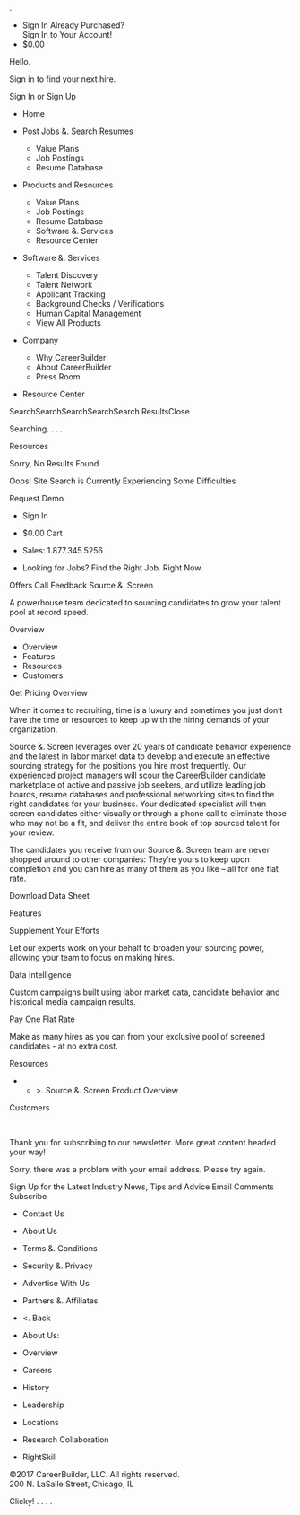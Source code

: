 <iframe height='0' src='https://www.googletagmanager.com/ns.html?id=GTM-PPCSWP' style='display:none;visibility:hidden' width='0'></iframe>.

*   Sign In Already Purchased?  
    Sign In to Your Account!
*   $0.00

Hello.

Sign in to find your next hire.

Sign In or Sign Up

*   Home

*   Post Jobs &. Search Resumes
    *   Value Plans
    *   Job Postings
    *   Resume Database
*   Products and Resources
    *   Value Plans
    *   Job Postings
    *   Resume Database
    *   Software &. Services
    *   Resource Center
*   Software &. Services
    *   Talent Discovery
    *   Talent Network
    *   Applicant Tracking
    *   Background Checks / Verifications
    *   Human Capital Management
    *   View All Products
*   Company
    *   Why CareerBuilder
    *   About CareerBuilder
    *   Press Room
*   Resource Center

SearchSearchSearchSearchSearch ResultsClose

Searching. . . .

Resources

Sorry, No Results Found

Oops! Site Search is Currently Experiencing Some Difficulties

Request Demo

*   Sign In
*   $0.00 Cart
*   Sales: 1.877.345.5256

*   Looking for Jobs? Find the Right Job. Right Now.

Offers Call Feedback Source &. Screen  

A powerhouse team dedicated to sourcing candidates to grow your talent pool at record speed.

Overview

*   Overview
*   Features
*   Resources
*   Customers

Get Pricing Overview

When it comes to recruiting, time is a luxury and sometimes you just don’t have the time or resources to keep up with the hiring demands of your organization.

Source &. Screen leverages over 20 years of candidate behavior experience and the latest in labor market data to develop and execute an effective sourcing strategy for the positions you hire most frequently. Our experienced project managers will scour the CareerBuilder candidate marketplace of active and passive job seekers, and utilize leading job boards, resume databases and professional networking sites to find the right candidates for your business. Your dedicated specialist will then screen candidates either visually or through a phone call to eliminate those who may not be a fit, and deliver the entire book of top sourced talent for your review.

The candidates you receive from our Source &. Screen team are never shopped around to other companies: They’re yours to keep upon completion and you can hire as many of them as you like – all for one flat rate.

Download Data Sheet

Features  
  
  
Supplement Your Efforts  

Let our experts work on your behalf to broaden your sourcing power, allowing your team to focus on making hires.  

  
Data Intelligence  

Custom campaigns built using labor market data, candidate behavior and historical media campaign results.  

  
Pay One Flat Rate  

Make as many hires as you can from your exclusive pool of screened candidates - at no extra cost.  

Resources  

*   *   \>. Source &. Screen Product Overview

Customers  

  
​

Thank you for subscribing to our newsletter. More great content headed your way!

Sorry, there was a problem with your email address. Please try again.

Sign Up for the Latest Industry News, Tips and Advice Email Comments Subscribe

*   Contact Us
*   About Us
*   Terms &. Conditions
*   Security &. Privacy
*   Advertise With Us
*   Partners &. Affiliates

*   <. Back
*   About Us:
*   Overview
*   Careers
*   History
*   Leadership
*   Locations
*   Research Collaboration
*   RightSkill

©2017 CareerBuilder, LLC. All rights reserved.  
200 N. LaSalle Street, Chicago, IL

Clicky! <img height="1" width="1" alt="" style="display:none" src="https://www.facebook.com/tr?id=575283812576156&amp;ev=PixelInitialized">. <img height='1' src='https://www.facebook.com/tr?id=575283812576156&amp;ev=PageView&amp;noscript=1' style='display:none' width='1'>. <img height="1" width="1" style="display:none;" alt="" src="https://analytics.twitter.com/i/adsct?txn\_id=l5dns&amp;p\_id=Twitter">. <img height="1" width="1" style="display:none;" alt="" src="//t.co/i/adsct?txn\_id=l5dns&amp;p\_id=Twitter">.